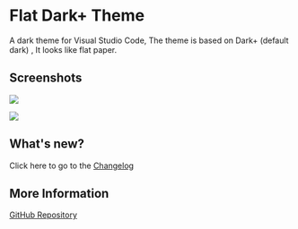 # Flat Dark+ Theme

A dark theme for Visual Studio Code, The theme is based on Dark+ (default dark) , It looks like flat paper.

## Screenshots

![](https://raw.githubusercontent.com/xcyl/flat-dark-plus/master/welcome.png)

![](https://raw.githubusercontent.com/xcyl/flat-dark-plus/master/editor.png)

## What's new?

Click here to go to the [Changelog](https://github.com/xcyl/flat-dark-plus/blob/master/CHANGELOG.md)

## More Information

[GitHub Repository](https://github.com/xcyl/flat-dark-plus)
